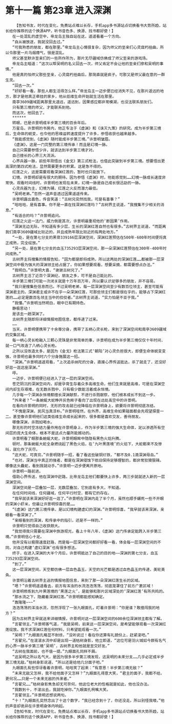 # 第十一篇 第23章 进入深渊
        【告知书友，时代在变化，免费站点难以长存，手机app多书源站点切换看书大势所趋，站长给你推荐的这个换源APP，听书音色多、换源、找书都好使！】
       在一处混乱的虚空中，帝龙岛主独自站在这，遥遥看着一个方向。
       “自从被放逐，我就没回去过。”
       “可我熟悉的朋友，都在那里。”帝龙岛主心情很复杂，因为师父的至亲们心灵腐朽扭曲，所以令那里一片乌烟瘴气，很是混乱。
       师父甚至默许至亲们的一些所作所为，那片无尽疆域仿佛成了师父至亲的游戏场。
       帝龙岛主暗道：“这次以帮吴明的名义回去一次，师父肯定不会让他的至亲们掺和吴明的事情。”
       他是真的怕师父那些至亲，心灵腐朽扭曲后，那简直就是疯子。可那又是师父最在意的一群生灵。
       “回去一次。”
       “好好看一看，那些人都生活得怎么样。”帝龙岛主一迈步便已经消失不见，在那片遥远的地方，那才是他真正牵挂的家乡，他从低维生命开始就生活在那里。
       南亭3609疆域距离那里太遥远，遥远到，因果感应都非常模湖，也没法联系朋友们。
       只有第三境的师父，才能联系到他。
       而这次，他回去了。
       ******
       转眼，已是许景明成半步第三境的百余年后。
       万星岛，许景明的书房内，他正专注于《虚渊》和《诛灭九策》的研究。成为半步第三境后，生命体的蜕变，也令他的思维运转速度提升了许多，参悟收获也越来越多。
       “我能感觉到，《虚渊》随时能成半步第三境。”许景明皱眉。
       《虚渊》，这是一门完整的第三境传承！而且是幻境一脉。
       自己只需要参悟少许，就该达到半步第三境才对。
       自己擅长的心界三大流派。
       心界兵器一脉，前些年刚悟出《金戈》第三式枪法，也借此突破到半步第三境。想要悟出更高深的第四式枪法，显然需要更多的积累。这是急不得的。
       红莲之火，这是需要观看深渊红莲的，暂时也只能放下。
       幻境，许景明却是有很大的期待。因为参悟《虚渊》时，他能感觉到……幻境一脉成长速度非常快。观看时间线时，许景明也发现在未来，幻境一脉是自己成长很迅勐的一脉。
       心灵兵器为主，幻境为辅，红莲之火反而潜力最低。
       “吴明老弟。”忽然一道声音透过因果遥遥传来。
       许景明露出喜色，传音笑道：“古树兄突然找我，可是有喜事？”
       “哈哈哈，是有喜事。你不是一直在找深渊红莲吗？”古树界主说道，“我搜集不少相关的消息。”
       “有适合的吗？”许景明追问。
       红莲之火这一法门，威力倒是其次，许景明最重视他的‘断因果’作用。
       “深渊无边无际，不知道有多少层，生长的深渊红莲自然也有很多。”古树界主说道，“而距离我们南亭3609疆域比较近的，并且成熟年限比较近的有两处地方。”
       “一处，是在第七分支的黑骨339166层深渊空间，深渊红莲预估在500年-600年时间便将真正成熟，完全绽放。”
       “另一处，是在第七分支的血玉735293层深渊空间，那一朵深渊红莲预估在300年-400年时间成熟。”
       古树界主将搜集的情报告知，“因为都是即将成熟，所以这两处的深渊红莲……都被那一层深渊空间中极为强大的深渊领主给占据了。你如果想要观看，想要采摘，都需要想点办法。”
       “我明白。”许景明大喜，“谢谢古树兄了。”
       古树界主活了近百个深渊纪，朋友之多，可不是自己能比的。
       半步第三境们可能一次闭关就是十万年百万年，所以要认识足够多的朋友，并不容易。
       “我只是搜集些信息而已。不过吴明老弟，每一层深渊空间至少有数百位领主，甚至可能有深渊君主的。深渊君主或许不在乎一朵深渊红莲，可那些领主们都是很在乎的，能够占下深渊红莲的……必定是数百名领主当中的佼佼者。”古树界主说道，“实力怕是不亚于我。”
       “我懂。”许景明当然明白，眼中已有期待色。
       静极思动！
       是该去一趟深渊了。
       古树界主随即将详细情报地图信息，都传递了过来。
       ……
       当天，许景明便携带了十余尊分身，携带了五柄心灵长枪，来到了深渊空间和南亭3609疆域的交集区域。
       每一柄心灵长枪融入三颗心灵珠是非常简单的事，许景明在成为半步第三境仅仅十年时间，就一口气改造了八柄心灵长枪。
       之所以没改造太多，是因为《金戈》枪法第三式‘朝阳’对心灵负担很大，即便生命体蜕变变强，许景明也最多同时六个分身施展这一招。
       “深渊。”许景明遥遥观看，“上次追杀纳陀的分身，直接心界传送抵达，杀了就走了，还没好好逛一逛这座深渊。”
       呼。
       一迈步，许景明便已经进入了这一层的深渊空间。
       苍茫阴沉的深渊空间内，却是孕育生存着众多高维生命，他们生来就是高维，可是在深渊空间内却生存艰难，在无数杀戮中，只有极少数能活着成永恒境。
       几乎每一个深渊永恒境都擅长深渊献祭，不进行杀戮献祭，他们根本成长不到这一步。
       “外来者？”一条蜿蜒大蛇睁开灰色眸子看向了出现在远处高空中的许景明。
       在看向许景明的同时，无形的攻击就已经降临在许景明身上，欲要将许景明彻底冻结。
       “不愧是深渊，民风当真淳朴。”许景明哑然，在外界，高维生命如果碰面都会先观望探查一二。甚至像许景明他们这类低维生命成长起来的，很多都是喜欢交友，善待朋友。
       哪像深渊，杀戮如喝水。
       那无形的时空冻结力量作用在许景明身上，作为半步第三境的强大生命体，足以渗透所有空间层的庞大生命体，根本不是这点力量所能撼动的。
       许景明看了眼那条蜿蜒大蛇，许景明眼眸中隐隐有黑色火焰升腾。
       顿时，那条蜿蜒大蛇全身燃烧起了黑色火焰，在‘九叶黑莲境’的火焰下，大蛇都来不及惨叫，就化作了灰尽。
       “这大蛇，可真穷。”许景明随手一招，看了看这些破铜烂铁，“都不及0.1滴深渊母血。”
       “也对，深渊当中真正的强者，都是在深渊侵蚀下依旧保持足够理智的，都非常狡猾狠辣。哪像这头蠢蛇，看到我就动手。”许景明一迈步便离开原地。
       许景明一路前进。
       借助心界传送，他在深渊中赶路，比帝龙岛主他们都要快上许多，两三步就就进入新的一层深渊空间。
       深渊空间是一层叠加一层，无数层叠加，它到底有多大，不知道。
       在任何时间线，任何疆域，任何平行时空，都有它的存在。
       “我早就该来深渊好好逛一逛了。”许景明在深渊内走了半个月，虽然也顺手碾死一些不开眼的深渊小虾米，但最让许景明惊喜的是……
       “《虚渊》这门第三境传承，是以幻境构建虚幻的深渊。”许景明惊喜，“我早就该来深渊，亲眼看一看深渊了。”
       “亲眼看到的深渊，和传承中的指引，还是不一样的。”
       许景明只觉得自己收获颇大。
       “我觉得我只需要在深渊中旅游观光，看上十年八年，《虚渊》这门传承定能跨入半步第三境。”许景明信心十足。
       他并没有以极限速度赶路，而是每一层深渊空间都好好看一看，体会每一层深渊空间的不同，对自己构建‘虚幻深渊’也有很多想法。
       终于，在进入深渊的大半个月后，许景明抵达了自己的目的地——深渊的第七分支，血玉735293层深渊空间。
       “到了。”
       这一层深渊空间，天空都仿佛一层血色晶玉，天空的光芒都是透过血色晶玉的传递，美轮美奂。
       许景明沿着古树界主送的情报地图信息，来到了那一朵深渊红莲生长的区域。
       “嗯？”许景明遥遥看去，前方有浑浊的水流浩浩荡荡，彻底笼罩住了前方广袤区域！
       许景明修炼到九叶黑莲境的‘黑莲之火’，是能够和那片区域深处的‘深渊红莲’有所共鸣的。
       “那水流之下，隐藏着深渊红莲。”许景明都能感知确定。
       “轰隆隆~~~”
       浩浩荡荡的浑浊水流，忽然浮现了一张九眼面孔，盯着许景明：“你是谁？敢擅闯我的地方？”
       因为古树界主早就送来详细情报，许景明对这一层深渊空间的600余位深渊领主都有了解。
       “言翟领主。”许景明客气道，“我是吴明，前来这一层深渊空间，是希望能够观看一次深渊红莲绽放。我不求深渊红莲任何材料，只希望能观看一次。”
       “吴明？”九眼面孔略显不耐烦，“没听说过！看在你还算有礼貌份上，赶紧滚吧。”
       “言翟兄。”在滚滚水流中却是出现一道枯树身影，他立即道，“这位可是羽火城如今颇有名气的心界一脉半步第三境‘吴明’，古树界主和他就是至交好友。”
       “古树在我面前，也不值一提。”九眼面孔同样不屑。
       “这吴明之所以名气大，是因为很多半步第三境发现，这吴明的未来分支……几乎必定成半步第三境无敌。”枯树身影说道，“所以还是给他几分面子吧。”
       九眼面孔有些惊讶看着许景明，哈哈笑了起来：“有意思！半步第三境无敌？”
       “未来无敌又怎样，我不给他面子又怎样？”九眼面孔得意大笑，“君主的面子，我都不给。更何况……只是一个未来无敌的外来者。”
       “言翟兄……”枯树身影焦急却无可奈何，他这位老大的性格就是如此，他也没办法。
       “我数到十，不滚出去，我就吃掉你。”九眼面孔咧嘴大笑。
       “言翟领主。”许景明还想说两句。
       “十！”九眼面孔突然念出了十这个数字，“我已经念到十了，你还没走。所以别怪我喽。”他的声音却诡异在许景明身体内响起。
       【告知书友，时代在变化，免费站点难以长存，手机app多书源站点切换看书大势所趋，站长给你推荐的这个换源APP，听书音色多、换源、找书都好使！】